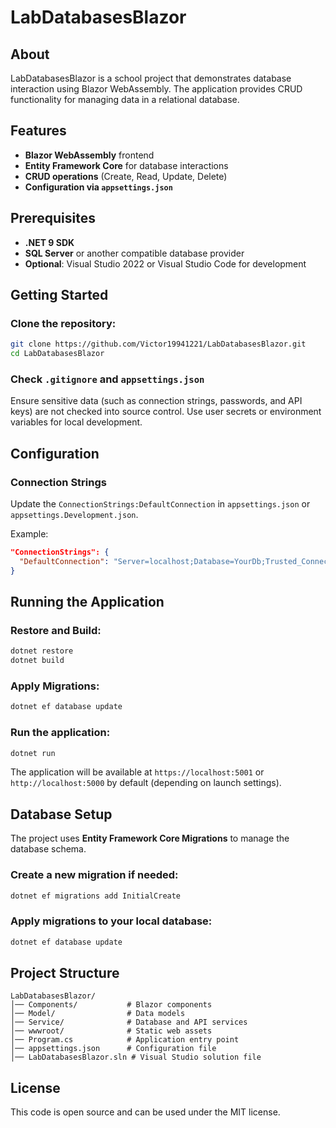 # LabDatabasesBlazor

## About

LabDatabasesBlazor is a school project that demonstrates database interaction using Blazor WebAssembly. The application provides CRUD functionality for managing data in a relational database.

## Features

- **Blazor WebAssembly** frontend
- **Entity Framework Core** for database interactions
- **CRUD operations** (Create, Read, Update, Delete)
- **Configuration via `appsettings.json`**

## Prerequisites

- **.NET 9 SDK**
- **SQL Server** or another compatible database provider
- **Optional**: Visual Studio 2022 or Visual Studio Code for development

## Getting Started

### Clone the repository:

```sh
git clone https://github.com/Victor19941221/LabDatabasesBlazor.git
cd LabDatabasesBlazor
```

### Check `.gitignore` and `appsettings.json`
Ensure sensitive data (such as connection strings, passwords, and API keys) are not checked into source control. Use user secrets or environment variables for local development.

## Configuration

### Connection Strings
Update the `ConnectionStrings:DefaultConnection` in `appsettings.json` or `appsettings.Development.json`.

Example:

```json
"ConnectionStrings": {
  "DefaultConnection": "Server=localhost;Database=YourDb;Trusted_Connection=True;TrustServerCertificate=True;"
}
```

## Running the Application

### Restore and Build:
```sh
dotnet restore
dotnet build
```

### Apply Migrations:
```sh
dotnet ef database update
```

### Run the application:
```sh
dotnet run
```

The application will be available at `https://localhost:5001` or `http://localhost:5000` by default (depending on launch settings).

## Database Setup

The project uses **Entity Framework Core Migrations** to manage the database schema.

### Create a new migration if needed:
```sh
dotnet ef migrations add InitialCreate
```

### Apply migrations to your local database:
```sh
dotnet ef database update
```

## Project Structure

```
LabDatabasesBlazor/
│── Components/           # Blazor components
│── Model/                # Data models
│── Service/              # Database and API services
│── wwwroot/              # Static web assets
│── Program.cs            # Application entry point
│── appsettings.json      # Configuration file
│── LabDatabasesBlazor.sln # Visual Studio solution file
```

## License

This code is open source and can be used under the MIT license.
